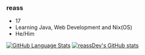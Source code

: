### reass

- 17
- Learning Java, Web Development and Nix(OS)
- He/Him


[![GitHub Language Stats](https://github-readme-stats.vercel.app/api/top-langs/?username=reassDev&langs_count=5&theme=tokyonight)]()
[![reassDev's GitHub stats](https://github-readme-stats.vercel.app/api?username=reassDev&theme=tokyonight)]()
